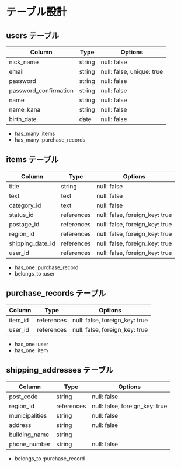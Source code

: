 # テーブル設計

## users テーブル

| Column                | Type   | Options                   |
| --------------------- | ------ | ------------------------- |
| nick_name             | string | null: false               |
| email                 | string | null: false, unique: true |
| password              | string | null: false               |
| password_confirmation | string | null: false               |
| name                  | string | null: false               |
| name_kana             | string | null: false               |
| birth_date            | date   | null: false               |

- has_many :items
- has_many :purchase_records

## items テーブル

| Column           | Type       | Options                        |
| ---------------- | ---------- | ------------------------------ |
| title            | string     | null: false                    |
| text             | text       | null: false                    |
| category_id      | text       | null: false                    |
| status_id        | references | null: false, foreign_key: true |
| postage_id       | references | null: false, foreign_key: true |
| region_id        | references | null: false, foreign_key: true |
| shipping_date_id | references | null: false, foreign_key: true |
| user_id          | references | null: false, foreign_key: true |

- has_one :purchase_record
- belongs_to :user

## purchase_records テーブル

| Column         | Type       | Options                        |
| -------------- | ---------- | ------------------------------ |
| item_id        | references | null: false, foreign_key: true |
| user_id        | references | null: false, foreign_key: true |

- has_one :user
- has_one :item

## shipping_addresses テーブル

| Column          | Type       | Options                        |
| --------------- | ---------- | ------------------------------ |
| post_code       | string     | null: false                    |
| region_id       | references | null: false, foreign_key: true |
| municipalities  | string     | null: false                    |
| address 　　　   | string     | null: false                    |
| building_name   | string     |                                |
| phone_number    | string     | null: false                    |

- belongs_to :purchase_record